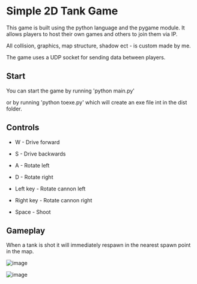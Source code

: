 # Simple 2D Tank Game
This game is built using the python language and the pygame module. It allows 
players to host their own games and others to join them via IP.

All collision, graphics, map structure, shadow ect - is custom made by me.

The game uses a UDP socket for sending data between players.

## Start
You can start the game by running 'python main.py' 

or by running 'python toexe.py' which will create an exe file int
in the dist folder.

## Controls
- W - Drive forward
- S - Drive backwards
- A - Rotate left
- D - Rotate right

- Left key - Rotate cannon left
- Right key - Rotate cannon right

- Space - Shoot

## Gameplay 
When a tank is shot it will immediately respawn in the nearest spawn point in the map.

![image](https://github.com/Daniel-WORK-GH/tank_game/assets/120199463/f2191261-277f-464d-93cf-781dd95f1fcd)

![image](https://github.com/Daniel-WORK-GH/tank_game/assets/120199463/57351dfb-e9b9-4fa4-8616-66dc19c871f5)



